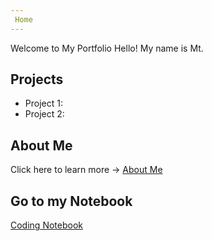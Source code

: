 ```yaml
---
 Home
--- 
```

Welcome to My Portfolio Hello! My name is Mt.
## Projects
- Project 1: 
- Project 2: 
## About Me
Click here to learn more → [About Me](about.md)
## Go to my Notebook
[Coding Notebook](Notebook.md)

